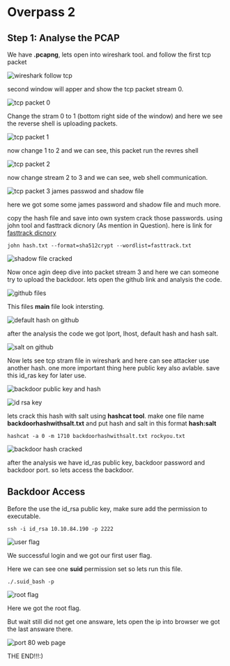 # Overpass 2

## Step 1: Analyse the PCAP

We have **.pcapng**, lets open into wireshark tool. and follow the first tcp packet

![wireshark follow tcp]()

second window will apper and show the tcp packet stream 0.

![tcp packet 0]()

Change the stram 0 to 1 (bottom right side of the window) and here we see the reverse shell is uploading packets.

![tcp packet 1]()

now change 1 to 2 and we can see, this packet run the revres shell

![tcp packet 2]()

now change stream 2 to 3 and we can see, web shell communication.

![tcp packet 3 james passwod and shadow file]()

here we got some some james password and shadow file and much more.

copy the hash file and save into own system crack those passwords. using john tool and fasttrack dicnory (As mention in Question). here is link for [fasttrack dicnory]("https://github.com/trustedsec/social-engineer-toolkit/blob/master/src/fasttrack/wordlist.txt")

`john hash.txt --format=sha512crypt --wordlist=fasttrack.txt`

![shadow file cracked]()

Now once agin deep dive into packet stream 3 and here we can someone try to upload the backdoor. lets open the github link and analysis the code.

![github files]()

This files **main** file look intersting.

![default hash on github]()

after the analysis the code we got lport, lhost, default hash and hash salt.

![salt on github]()

Now lets see tcp stram file in wireshark and here can see attacker use another hash. one more important thing here public key also avlable. save this id_ras key for later use.

![backdoor public key and hash]()

![id rsa key]()

lets crack this hash with salt using **hashcat tool**. make one file name **backdoorhashwithsalt.txt** and put hash and salt in this format **hash:salt**

`hashcat -a 0 -m 1710 backdoorhashwithsalt.txt rockyou.txt`

![backdoor hash cracked]()

after the analysis we have id_ras public key, backdoor password and backdoor port. so lets access the backdoor.

## Backdoor Access

Before the use the id_rsa public key, make sure add the permission to executable.

`ssh -i id_rsa 10.10.84.190 -p 2222`

![user flag]()

We successful login and we got our first user flag.

Here we can see one **suid** permission set so lets run this file.

`./.suid_bash -p`

![root flag]()

Here we got the root flag.

But wait still did not get one answare, lets open the ip into browser we got the last answare there.

![port 80 web page]()

THE END!!!:)